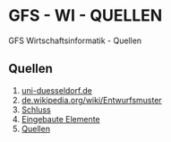 # GFS - WI - QUELLEN
GFS Wirtschaftsinformatik - Quellen

## Quellen
1. [uni-duesseldorf.de](https://dbs.cs.uni-duesseldorf.de/lehre/docs/java/javabuch/html/k100067.html#:~:text=Design%2DPatterns%20stellen%20wie%20Datenstrukturen,es%2C%20Softwaredesigns%20Namen%20zu%20geben.)
2. [de.wikipedia.org/wiki/Entwurfsmuster](https://de.wikipedia.org/wiki/Entwurfsmuster#:~:text=Entwurfsmuster%20(englisch%20design%20patterns)%20sind,einem%20bestimmten%20Zusammenhang%20einsetzbar%20ist.)
3. [Schluss](#Schluss)
4. [Eingebaute Elemente](#Eingebaute-Elemente)
5. [Quellen](#Quellen)
